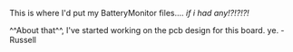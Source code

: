 This is where I'd put my BatteryMonitor files.... *if i had any!?!?!?!*

^^About that^^, I've started working on the pcb design for this board. ye. - Russell
